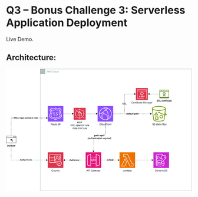 # Q3 – Bonus Challenge 3: Serverless Application Deployment

Live Demo.

## Architecture:
![alt text](archi-Q3C3.png)
